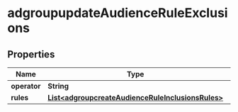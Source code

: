 # adgroupupdateAudienceRuleExclusions

## Properties
Name | Type | Description | Notes
------------ | ------------- | ------------- | -------------
**operator** | **String** |  |  [optional]
**rules** | [**List&lt;adgroupcreateAudienceRuleInclusionsRules&gt;**](adgroupcreateAudienceRuleInclusionsRules.md) |  |  [optional]
